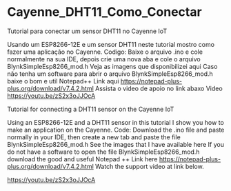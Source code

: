 # Cayenne_DHT11_Como_Conectar
Tutorial para conectar um sensor DHT11 no Cayenne IoT

Usando um ESP8266-12E e um sensor DHT11 neste tutorial mostro como fazer uma aplicação no Cayenne. Codigo: Baixe o arquivo .ino e cole normalmente na sua IDE, depois crie uma nova aba e cole o arquivo BlynkSimpleEsp8266_mod.h Veja as imagens que disponibilizei aqui Caso não tenha um software para abrir o arquivo BlynkSimpleEsp8266_mod.h baixe o bom e util Notepad++ Link aqui https://notepad-plus-plus.org/download/v7.4.2.html
Assista o video de apoio no link abaxo
Video https://youtu.be/zS2x3oJJOcA 

Tutorial for connecting a DHT11 sensor on the Cayenne IoT

Using an ESP8266-12E and a DHT11 sensor in this tutorial I show you how to make an application on the Cayenne. Code: Download the .ino file and paste normally in your IDE, then create a new tab and paste the file BlynkSimpleEsp8266_mod.h See the images that I have available here If you do not have a software to open the file BlynkSimpleEsp8266_mod.h download the good and useful Notepad ++ Link here https://notepad-plus-plus.org/download/v7.4.2.html Watch the support video at link below.

https://youtu.be/zS2x3oJJOcA
